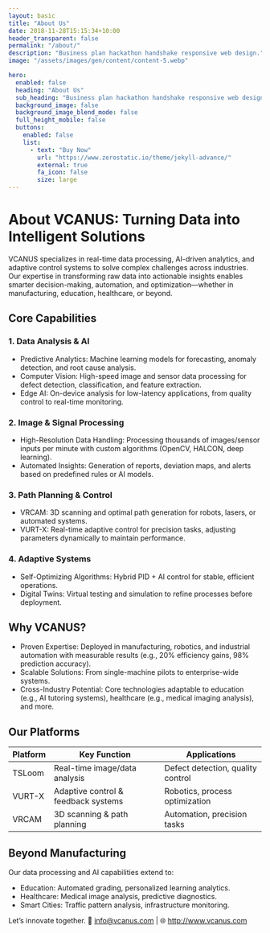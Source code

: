 ```yaml
---
layout: basic
title: "About Us"
date: 2018-11-28T15:15:34+10:00
header_transparent: false
permalink: "/about/"
description: "Business plan hackathon handshake responsive web design."
image: "/assets/images/gen/content/content-5.webp"

hero:
  enabled: false
  heading: "About Us"
  sub_heading: "Business plan hackathon handshake responsive web design."
  background_image: false
  background_image_blend_mode: false
  full_height_mobile: false
  buttons:
    enabled: false
    list:
      - text: "Buy Now"
        url: "https://www.zerostatic.io/theme/jekyll-advance/"
        external: true
        fa_icon: false
        size: large
---
```



# About VCANUS: Turning Data into Intelligent Solutions

VCANUS specializes in real-time data processing, AI-driven analytics, and adaptive control systems to solve complex challenges across industries. Our expertise in transforming raw data into actionable insights enables smarter decision-making, automation, and optimization—whether in manufacturing, education, healthcare, or beyond.


## Core Capabilities

### 1. Data Analysis & AI
- Predictive Analytics: Machine learning models for forecasting, anomaly detection, and root cause analysis.
- Computer Vision: High-speed image and sensor data processing for defect detection, classification, and feature extraction.
- Edge AI: On-device analysis for low-latency applications, from quality control to real-time monitoring.

### 2. Image & Signal Processing
- High-Resolution Data Handling: Processing thousands of images/sensor inputs per minute with custom algorithms (OpenCV, HALCON, deep learning).
- Automated Insights: Generation of reports, deviation maps, and alerts based on predefined rules or AI models.

### 3. Path Planning & Control
- VRCAM: 3D scanning and optimal path generation for robots, lasers, or automated systems.
- VURT-X: Real-time adaptive control for precision tasks, adjusting parameters dynamically to maintain performance.

### 4. Adaptive Systems
- Self-Optimizing Algorithms: Hybrid PID + AI control for stable, efficient operations.
- Digital Twins: Virtual testing and simulation to refine processes before deployment.


## Why VCANUS?
- Proven Expertise: Deployed in manufacturing, robotics, and industrial automation with measurable results (e.g., 20% efficiency gains, 98% prediction accuracy).
- Scalable Solutions: From single-machine pilots to enterprise-wide systems.
- Cross-Industry Potential: Core technologies adaptable to education (e.g., AI tutoring systems), healthcare (e.g., medical imaging analysis), and more.


## Our Platforms

| Platform | Key Function | Applications |
|---|---|---|
| TSLoom | Real-time image/data analysis | Defect detection, quality control |
| VURT-X | Adaptive control & feedback systems | Robotics, process optimization |
| VRCAM | 3D scanning & path planning | Automation, precision tasks |


## Beyond Manufacturing
Our data processing and AI capabilities extend to:
- Education: Automated grading, personalized learning analytics.
- Healthcare: Medical image analysis, predictive diagnostics.
- Smart Cities: Traffic pattern analysis, infrastructure monitoring.

Let’s innovate together.
📧 info@vcanus.com | 🌐 http://www.vcanus.com

